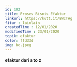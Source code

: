 ```yaml
---
id: 102
title: Proses Bisnis Efaktur
linkurl: https://kutt.it/8WcTAg
fitur : lainlain
createdTime : 12/01/2020
modifiedTime : 23/01/2020
topik: efaktur
color: ffd33d
img: bc.jpeg
---
```

#### efaktur dari a to z